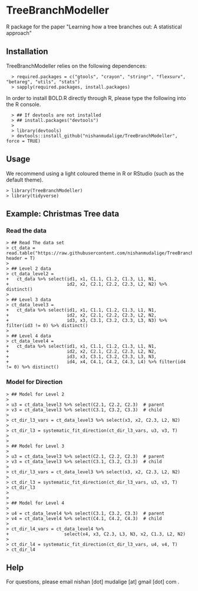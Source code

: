 # TreeBranchModeller
R package for the paper "Learning how a tree branches out: A statistical approach"

## Installation

TreeBranchModeller relies on the following dependences:

```
  > required.packages = c("gtools", "crayon", "stringr", "flexsurv", "betareg", "utils", "stats")
  > sapply(required.packages, install.packages)
```

In order to install BOLD.R directly through R, please type the following into the R console.

```
  > ## If devtools are not installed
  > ## install.packages("devtools")
  > 
  > library(devtools)
  > devtools::install_github("nishanmudalige/TreeBranchModeller", force = TRUE)
```

## Usage

We recommend using a light coloured theme in R or RStudio (such as the default theme).

```
> library(TreeBranchModeller)
> library(tidyverse)
```

## Example: Christmas Tree data

### Read the data


```
> ## Read The data set
> ct_data = read.table("https://raw.githubusercontent.com/nishanmudalige/TreeBranchModeller/main/data/CTobsn.txt", header = T)
> 
> ## Level 2 data
> ct_data_level2 = 
+   ct_data %>% select(id1, x1, C1.1, C1.2, C1.3, L1, N1,
+                      id2, x2, C2.1, C2.2, C2.3, L2, N2) %>% distinct()
> 
> ## Level 3 data
> ct_data_level3 =
+   ct_data %>% select(id1, x1, C1.1, C1.2, C1.3, L1, N1,
+                      id2, x2, C2.1, C2.2, C2.3, L2, N2,
+                      id3, x3, C3.1, C3.2, C3.3, L3, N3) %>% filter(id3 != 0) %>% distinct()
> 
> ## Level 4 data
> ct_data_level4 =
+   ct_data %>% select(id1, x1, C1.1, C1.2, C1.3, L1, N1,
+                      id2, x2, C2.1, C2.2, C2.3, L2, N2,
+                      id3, x3, C3.1, C3.2, C3.3, L3, N3,
+                      id4, x4, C4.1, C4.2, C4.3, L4) %>% filter(id4 != 0) %>% distinct()
```

### Model for Direction

```
> ## Model for Level 2
>
> u3 = ct_data_level3 %>% select(C2.1, C2.2, C2.3)  # parent
> v3 = ct_data_level3 %>% select(C3.1, C3.2, C3.3)  # child
> 
> ct_dir_l3_vars = ct_data_level3 %>% select(x3, x2, C2.3, L2, N2)
>  
> ct_dir_l3 = systematic_fit_direction(ct_dir_l3_vars, u3, v3, T)
>
>
> ## Model for Level 3
>
> u3 = ct_data_level3 %>% select(C2.1, C2.2, C2.3)  # parent
> v3 = ct_data_level3 %>% select(C3.1, C3.2, C3.3)  # child
> 
> ct_dir_l3_vars = ct_data_level3 %>% select(x3, x2, C2.3, L2, N2)
>  
> ct_dir_l3 = systematic_fit_direction(ct_dir_l3_vars, u3, v3, T)
> ct_dir_l3
>
>
> ## Model for Level 4
>
> u4 = ct_data_level4 %>% select(C3.1, C3.2, C3.3)  # parent
> v4 = ct_data_level4 %>% select(C4.1, C4.2, C4.3)  # child
> 
> ct_dir_l4_vars = ct_data_level4 %>% 
+                     select(x4, x3, C2.3, L3, N3, x2, C1.3, L2, N2)
>  
> ct_dir_l4 = systematic_fit_direction(ct_dir_l3_vars, u4, v4, T)
> ct_dir_l4
```


## Help

For questions, please email nishan [dot] mudalige [at] gmail [dot] com .
